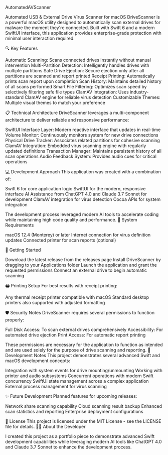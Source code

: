 AutomatedAVScanner

Automated USB & External Drive Virus Scanner for macOS
DriveScanner is a powerful macOS utility designed to automatically scan external drives for malware the moment they're connected. Built with Swift 6 and a modern SwiftUI interface, this application provides enterprise-grade protection with minimal user interaction required.

🔍 Key Features

Automatic Scanning: Scans connected drives instantly without manual intervention
Multi-Partition Detection: Intelligently handles drives with multiple partitions
Safe Drive Ejection: Secure ejection only after all partitions are scanned and report printed
Receipt Printing: Automatically prints scan report upon completion
Scan History: Maintains detailed history of all scans performed
Smart File Filtering: Optimizes scan speed by selectively filtering safe file types
ClamAV Integration: Uses industry-standard ClamAV engine for reliable virus detection
Customizable Themes: Multiple visual themes to match your preference

📋 Technical Architecture
DriveScanner leverages a multi-component architecture to deliver reliable and responsive performance:

SwiftUI Interface Layer: Modern reactive interface that updates in real-time
Volume Monitor: Continuously monitors system for new drive connections
Physical Drive Tracker: Associates related partitions for cohesive scanning
ClamAV Integration: Embedded virus scanning engine with regularly updated definitions
Transaction Manager: Maintains persistent history of all scan operations
Audio Feedback System: Provides audio cues for critical operations

💻 Development Approach
This application was created with a combination of:

Swift 6 for core application logic
SwiftUI for the modern, responsive interface
AI Assistance from ChatGPT 4.0 and Claude 3.7 Sonnet for development
ClamAV integration for virus detection
Cocoa APIs for system integration

The development process leveraged modern AI tools to accelerate coding while maintaining high code quality and performance.
🔧 System Requirements

macOS 12.4 (Monterey) or later
Internet connection for virus definition updates
Connected printer for scan reports (optional)

🚀 Getting Started

Download the latest release from the releases page
Install DriveScanner by dragging to your Applications folder
Launch the application and grant the requested permissions
Connect an external drive to begin automatic scanning

🖨️ Printing Setup
For best results with receipt printing:

Any thermal receipt printer compatible with macOS
Standard desktop printers also supported with adjusted formatting

🛡️ Security Notes
DriveScanner requires several permissions to function properly:

Full Disk Access: To scan external drives comprehensively
Accessibility: For automated drive ejection
Print Access: For automatic report printing

These permissions are necessary for the application to function as intended and are used solely for the purpose of drive scanning and reporting.
📝 Development Notes
This project demonstrates several advanced Swift and macOS development concepts:

Integration with system events for drive mounting/unmounting
Working with printer and audio subsystems
Concurrent operations with modern Swift concurrency
SwiftUI state management across a complex application
External process management for virus scanning

✨ Future Development
Planned features for upcoming releases:

Network share scanning capability
Cloud scanning result backup
Enhanced scan statistics and reporting
Enterprise deployment configurations

📜 License
This project is licensed under the MIT License - see the LICENSE file for details.
👨‍💻 About the Developer

I created this project as a portfolio piece to demonstrate advanced Swift development capabilities while leveraging modern AI tools like ChatGPT 4.0 and Claude 3.7 Sonnet to enhance the development process.
